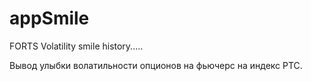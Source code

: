 # appSmile
FORTS Volatility smile history.....

Вывод улыбки волатильности опционов на фьючерс на индекс РТС.
